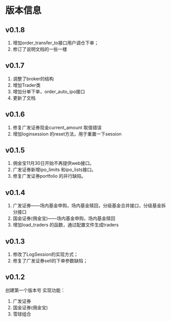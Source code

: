 # 版本信息

## v0.1.8

1. 增加order_transfer_to接口用户调仓下单；
2. 修订了说明文档的一些一楼

## v0.1.7

1. 调整了broker的结构
2. 增加Trader类
3. 增加分单下单，order_auto_ipo接口
4. 更新了文档

## v0.1.6

1. 修复广发证券现金current_amount 取值错误
2. 增加loginsession 的reset方法，用于重置一下session

## v0.1.5

1. 佣金宝11月30日开始不再提供web接口。
2. 广发证券新增ipo_limits 和ipo_lists接口。
3. 修复广发证券portfolio 的并行缺陷。

## v0.1.4

1. 广发证券——场内基金申购，场内基金赎回，分级基金合并接口，分级基金拆分接口
2. 国金证券(佣金宝)——场内基金申购，场内基金赎回
3. 增加load_traders 的函数，通过配置文件生成traders


## v0.1.3

1. 修改了LogSession的实现方式；
2. 修复了广发证券sell的下单参数缺陷；



## v0.1.2

创建第一个版本号 实现功能： 

1. 广发证券 
2. 国金证券(佣金宝) 
3. 雪球组合
